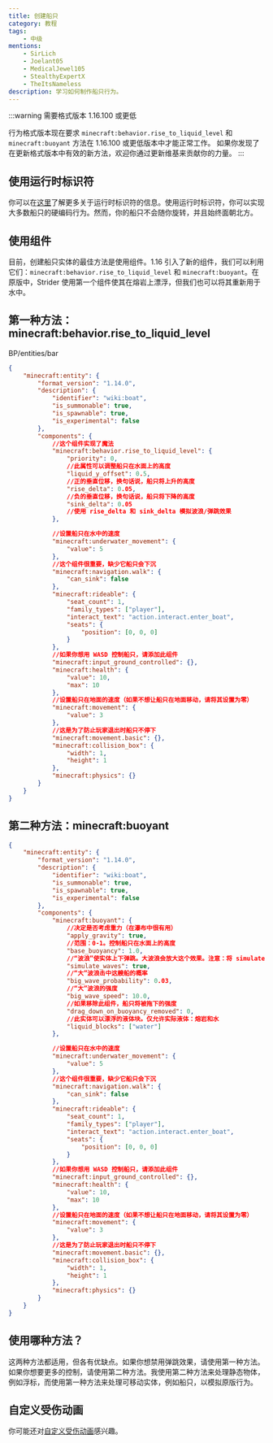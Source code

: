 ```yaml
---
title: 创建船只
category: 教程
tags:
    - 中级
mentions:
    - SirLich
    - Joelant05
    - MedicalJewel105
    - StealthyExpertX
    - TheItsNameless
description: 学习如何制作船只行为。
---
```

:::warning 需要格式版本 1.16.100 或更低

行为格式版本现在要求 `minecraft:behavior.rise_to_liquid_level` 和 `minecraft:buoyant` 方法在 1.16.100 或更低版本中才能正常工作。
如果你发现了在更新格式版本中有效的新方法，欢迎你通过更新维基来贡献你的力量。
:::

## 使用运行时标识符

你可以在[这里](/entities/runtime-identifier)了解更多关于运行时标识符的信息。使用运行时标识符，你可以实现大多数船只的硬编码行为。然而，你的船只不会随你旋转，并且始终面朝北方。

## 使用组件

目前，创建船只实体的最佳方法是使用组件。1.16 引入了新的组件，我们可以利用它们：`minecraft:behavior.rise_to_liquid_level` 和 `minecraft:buoyant`。在原版中，Strider 使用第一个组件使其在熔岩上漂浮，但我们也可以将其重新用于水中。

## 第一种方法：minecraft:behavior.rise_to_liquid_level

<CodeHeader>BP/entities/bar</CodeHeader>

```json
{
	"minecraft:entity": {
		"format_version": "1.14.0",
		"description": {
			"identifier": "wiki:boat",
			"is_summonable": true,
			"is_spawnable": true,
			"is_experimental": false
		},
		"components": {
			//这个组件实现了魔法
			"minecraft:behavior.rise_to_liquid_level": {
				"priority": 0,
				//此属性可以调整船只在水面上的高度
				"liquid_y_offset": 0.5,
				//正的垂直位移，换句话说，船只将上升的高度
				"rise_delta": 0.05,
				//负的垂直位移，换句话说，船只将下降的高度
				"sink_delta": 0.05
				//使用 rise_delta 和 sink_delta 模拟波浪/弹跳效果
			},

			//设置船只在水中的速度
			"minecraft:underwater_movement": {
				"value": 5
			},
			//这个组件很重要，缺少它船只会下沉
			"minecraft:navigation.walk": {
				"can_sink": false
			},
			"minecraft:rideable": {
				"seat_count": 1,
				"family_types": ["player"],
				"interact_text": "action.interact.enter_boat",
				"seats": {
					"position": [0, 0, 0]
				}
			},
			//如果你想用 WASD 控制船只，请添加此组件
			"minecraft:input_ground_controlled": {},
			"minecraft:health": {
				"value": 10,
				"max": 10
			},
			//设置船只在地面的速度（如果不想让船只在地面移动，请将其设置为零）
			"minecraft:movement": {
				"value": 3
			},
			//这是为了防止玩家退出时船只不停下
			"minecraft:movement.basic": {},
			"minecraft:collision_box": {
				"width": 1,
				"height": 1
			},
			"minecraft:physics": {}
		}
	}
}
```

## 第二种方法：minecraft:buoyant

<CodeHeader></CodeHeader>

```json
{
	"minecraft:entity": {
		"format_version": "1.14.0",
		"description": {
			"identifier": "wiki:boat",
			"is_summonable": true,
			"is_spawnable": true,
			"is_experimental": false
		},
		"components": {
			"minecraft:buoyant": {
				//决定是否考虑重力（在瀑布中很有用）
				"apply_gravity": true,
				//范围：0-1。控制船只在水面上的高度
				"base_buoyancy": 1.0,
				//“波浪”使实体上下弹跳。大波浪会放大这个效果。注意：将 simulate_waves 设置为 false 不会完全消除这个效果。
				"simulate_waves": true,
				//“大”波浪击中这艘船的概率
				"big_wave_probability": 0.03,
				//“大”波浪的强度
				"big_wave_speed": 10.0,
				//如果移除此组件，船只将被拖下的强度
				"drag_down_on_buoyancy_removed": 0,
				//此实体可以漂浮的液体块。仅允许实际液体：熔岩和水
				"liquid_blocks": ["water"]
			},

			//设置船只在水中的速度
			"minecraft:underwater_movement": {
				"value": 5
			},
			//这个组件很重要，缺少它船只会下沉
			"minecraft:navigation.walk": {
				"can_sink": false
			},
			"minecraft:rideable": {
				"seat_count": 1,
				"family_types": ["player"],
				"interact_text": "action.interact.enter_boat",
				"seats": {
					"position": [0, 0, 0]
				}
			},
			//如果你想用 WASD 控制船只，请添加此组件
			"minecraft:input_ground_controlled": {},
			"minecraft:health": {
				"value": 10,
				"max": 10
			},
			//设置船只在地面的速度（如果不想让船只在地面移动，请将其设置为零）
			"minecraft:movement": {
				"value": 3
			},
			//这是为了防止玩家退出时船只不停下
			"minecraft:movement.basic": {},
			"minecraft:collision_box": {
				"width": 1,
				"height": 1
			},
			"minecraft:physics": {}
		}
	}
}
```

## 使用哪种方法？

这两种方法都适用，但各有优缺点。如果你想禁用弹跳效果，请使用第一种方法。如果你想要更多的控制，请使用第二种方法。我使用第二种方法来处理静态物体，例如浮标，而使用第一种方法来处理可移动实体，例如船只，以模拟原版行为。

## 自定义受伤动画

你可能还对[自定义受伤动画](/visuals/custom-hurt-animations)感兴趣。